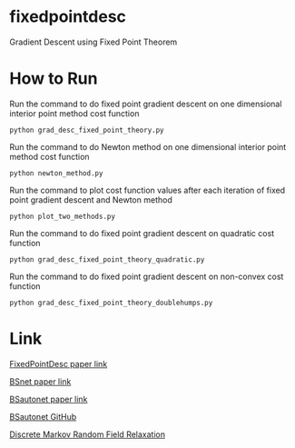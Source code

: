 # fixedpointdesc
Gradient Descent using Fixed Point Theorem

# How to Run

Run the command to do fixed point gradient descent on one dimensional interior point method cost function
```
python grad_desc_fixed_point_theory.py
```
Run the command to do Newton method on one dimensional interior point method cost function
```
python newton_method.py
```
Run the command to plot cost function values after each iteration of fixed point gradient descent and Newton method
```
python plot_two_methods.py
```

Run the command to do fixed point gradient descent on quadratic cost function
```
python grad_desc_fixed_point_theory_quadratic.py
```

Run the command to do fixed point gradient descent on non-convex cost function
```
python grad_desc_fixed_point_theory_doublehumps.py
```
# Link
[FixedPointDesc paper link](https://vixra.org/abs/2302.0031)

[BSnet paper link](https://vixra.org/abs/2212.0193)

[BSautonet paper link](https://vixra.org/abs/2212.0208)

[BSautonet GitHub](https://github.com/singkuangtan/BSautonet)

[Discrete Markov Random Field Relaxation](https://vixra.org/abs/2112.0151)





